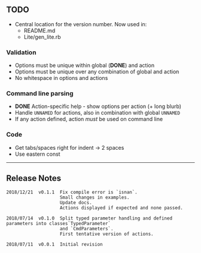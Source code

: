 ## TODO

- Central location for the version number. Now used in:
  * README.md
  * Lite/gen_lite.rb

### Validation

- Options must be unique within global (**DONE**) and action
- Options must be unique over any combination of global and action
- No whitespace in options and actions


### Command line parsing

- **DONE** Action-specific help - show options per action (+ long blurb)
- Handle `UNNAMED` for actions, also in combination with global `UNNAMED`
- If any action defined, action *must* be used on command line


### Code

- Get tabs/spaces right for indent -> 2 spaces
- Use eastern const

-----

## Release Notes

```
2018/12/21  v0.1.1  Fix compile error is `isnan`.
                    Small changes in examples.
					Update docs.
					Actions displayed if expected and none passed.

2018/07/14  v0.1.0  Split typed parameter handling and defined parameters into classes`TypedParameter`
                    and `CmdParameters`.
                    First tentative version of actions.
                      
2018/07/11  v0.0.1  Initial revision
```
